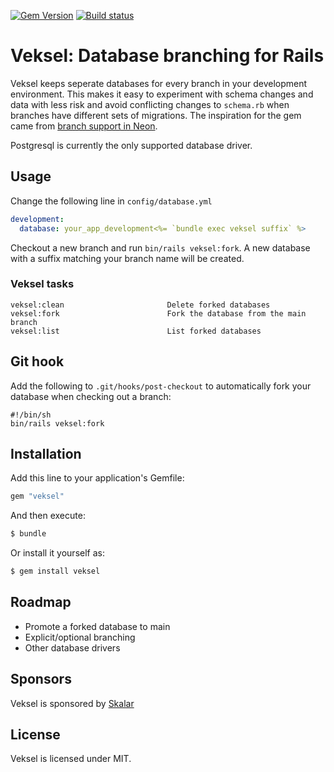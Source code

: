 [![Gem Version](https://badge.fury.io/rb/veksel.svg)](https://rubygems.org/gems/veksel)
[![Build status](https://github.com/theodorton/veksel/actions/workflows/test.yml/badge.svg?branch=main&event=push)](https://github.com/theodorton/veksel/actions?query=event%3Apush+branch%3Amain)

# Veksel: Database branching for Rails

Veksel keeps seperate databases for every branch in your development environment. This makes it easy to experiment with schema changes and data with less risk and avoid conflicting changes to `schema.rb` when branches have different sets of migrations. The inspiration for the gem came from [branch support in Neon](https://neon.tech/docs/manage/branches).

Postgresql is currently the only supported database driver.

## Usage

Change the following line in `config/database.yml`

```yaml
development:
  database: your_app_development<%= `bundle exec veksel suffix` %>
```

Checkout a new branch and run `bin/rails veksel:fork`. A new database with a suffix matching your branch name will be created.

### Veksel tasks

```
veksel:clean                       Delete forked databases
veksel:fork                        Fork the database from the main branch
veksel:list                        List forked databases
```

## Git hook

Add the following to `.git/hooks/post-checkout` to automatically fork your database when checking out a branch:

```
#!/bin/sh
bin/rails veksel:fork
```

## Installation

Add this line to your application's Gemfile:

```ruby
gem "veksel"
```

And then execute:

```bash
$ bundle
```

Or install it yourself as:

```bash
$ gem install veksel
```

## Roadmap

- Promote a forked database to main
- Explicit/optional branching
- Other database drivers

## Sponsors

Veksel is sponsored by [Skalar](https://github.com/Skalar)

## License

Veksel is licensed under MIT.
